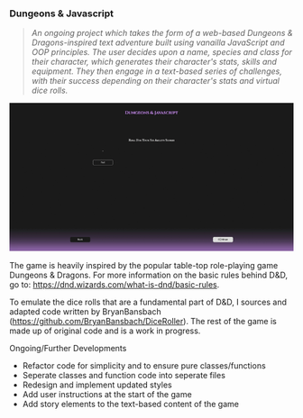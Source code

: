 ### Dungeons & Javascript

> _An ongoing project which takes the form of a web-based Dungeons & Dragons-inspired text adventure built using vanailla JavaScript and OOP principles. The user decides upon a name, species and class for their character, which generates their character's stats, skills and equipment. They then engage in a text-based series of challenges, with their success depending on their character's stats and virtual dice rolls._<br>

<p align="center">
  <img src="./dungeons-and-js-gif.gif" alt="game stats gif">
</p>

The game is heavily inspired by the popular table-top role-playing game Dungeons & Dragons. For more information on the basic rules behind D&D, go to: https://dnd.wizards.com/what-is-dnd/basic-rules.

To emulate the dice rolls that are a fundamental part of D&D, I sources and adapted code written by BryanBansbach (https://github.com/BryanBansbach/DiceRoller). The rest of the game is made up of original code and is a work in progress.

Ongoing/Further Developments

- Refactor code for simplicity and to ensure pure classes/functions
- Seperate classes and function code into seperate files
- Redesign and implement updated styles
- Add user instructions at the start of the game
- Add story elements to the text-based content of the game
